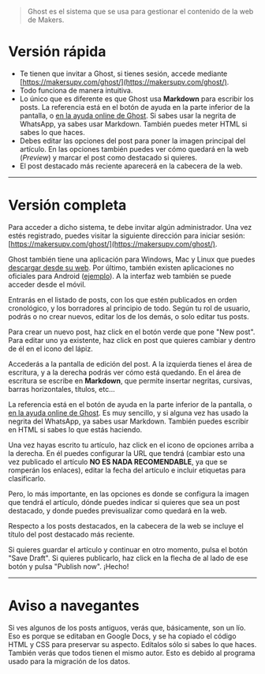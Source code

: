 > Ghost es el sistema que se usa para gestionar el contenido de la web de Makers.

# Versión rápida
- Te tienen que invitar a Ghost, si tienes sesión, accede mediante [https://makersupv.com/ghost/](https://makersupv.com/ghost/).
- Todo funciona de manera intuitiva.
- Lo único que es diferente es que Ghost usa **Markdown** para escribir los posts. La referencia está en el botón de ayuda en la parte inferior de la pantalla, o [en la ayuda online de Ghost](http://support.ghost.org/markdown-guide/). Si sabes usar la negrita de WhatsApp, ya sabes usar Markdown. También puedes meter HTML si sabes lo que haces.
- Debes editar las opciones del post para poner la imagen principal del artículo. En las opciones también puedes ver cómo quedará en la web (_Preview_) y marcar el post como destacado si quieres.
- El post destacado más reciente aparecerá en la cabecera de la web.

---

# Versión completa
Para acceder a dicho sistema, te debe invitar algún administrador. Una vez estés registrado, puedes visitar la siguiente dirección para iniciar sesión: [https://makersupv.com/ghost/](https://makersupv.com/ghost/).

Ghost también tiene una aplicación para Windows, Mac y Linux que puedes [descargar desde su web](https://ghost.org/es/downloads/). Por último, también existen aplicaciones no oficiales para Android ([ejemplo](https://play.google.com/store/apps/details?id=me.vickychijwani.spectre&hl=es)). A la interfaz web también se puede acceder desde el móvil.

Entrarás en el listado de posts, con los que estén publicados en orden cronológico, y los borradores al principio de todo. Según tu rol de usuario, podrás o no crear nuevos, editar los de los demás, o solo editar tus posts.

Para crear un nuevo post, haz click en el botón verde que pone "New post". Para editar uno ya existente, haz click en post que quieres cambiar y dentro de él en el icono del lápiz.

Accederás a la pantalla de edición del post. A la izquierda tienes el área de escritura, y a la derecha podrás ver cómo está quedando. En el área de escritura se escribe en **Markdown**, que permite insertar negritas, cursivas, barras horizontales, títulos, etc...

La referencia está en el botón de ayuda en la parte inferior de la pantalla, o [en la ayuda online de Ghost](http://support.ghost.org/markdown-guide/). Es muy sencillo, y si alguna vez has usado la negrita del WhatsApp, ya sabes usar Markdown. También puedes escribir en HTML si sabes lo que estás haciendo.

Una vez hayas escrito tu artículo, haz click en el icono de opciones arriba a la derecha. En él puedes configurar la URL que tendrá (cambiar esto una vez publicado el artículo **NO ES NADA RECOMENDABLE**, ya que se romperán los enlaces), editar la fecha del artículo e incluir etiquetas para clasificarlo.

Pero, lo más importante, en las opciones es donde se configura la imagen que tendrá el artículo, dónde puedes indicar si quieres que sea un post destacado, y donde puedes previsualizar como quedará en la web.

Respecto a los posts destacados, en la cabecera de la web se incluye el título del post destacado más reciente.

Si quieres guardar el artículo y continuar en otro momento, pulsa el botón "Save Draft". Si quieres publicarlo, haz click en la flecha de al lado de ese botón y pulsa "Publish now". ¡Hecho!

---

# Aviso a navegantes
Si ves algunos de los posts antiguos, verás que, básicamente, son un lío. Eso es porque se editaban en Google Docs, y se ha copiado el código HTML y CSS para preservar su aspecto. Edítalos sólo si sabes lo que haces. También verás que todos tienen el mismo autor. Esto es debido al programa usado para la migración de los datos.
